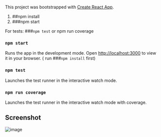 This project was bootstrapped with [Create React App](https://github.com/facebook/create-react-app).

1) ##npm install
2) ###npm start

For tests: ###`npm test` or npm run coverage


### `npm start` 
Runs the app in the development mode. Open [http://localhost:3000](http://localhost:3000) to view it in your browser. ( run ###`npm install` first)

### `npm test` 
Launches the test runner in the interactive watch mode.

### `npm run coverage` 
Launches the test runner in the interactive watch mode with coverage.

## Screenshot

![image](https://github.com/Mihairz/Scrimba-React-1-Digital_business_card/assets/101760974/f61cf7e2-881a-4164-adc6-49483ade5661)
